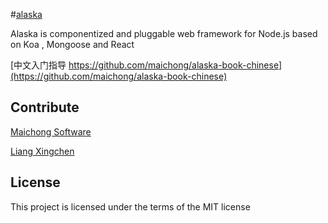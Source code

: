 #[alaska](https://github.com/maichong/alaska)

Alaska is componentized and pluggable web framework for Node.js based on Koa , Mongoose and React

[中文入门指导 https://github.com/maichong/alaska-book-chinese](https://github.com/maichong/alaska-book-chinese)

## Contribute
[Maichong Software](http://maichong.it)

[Liang Xingchen](https://github.com/liangxingchen)

## License

This project is licensed under the terms of the MIT license
